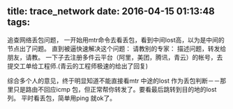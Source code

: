 title: trace_network
date: 2016-04-15 01:13:48
tags:
---
追查网络丢包问题，
一开始用mtr命令去看丢包，看到中间lost高，以为是中间的节点出了问题。
直到被逼快速解决这个问题：
请教别的专家：
描述问题，转发给朋友，请教。
一下子去注册多件云平台（阿里，美团，腾讯，青云）的帐号，去提交工单给工程师.(青云的工程师极速的给出了回复)

综合多个人的意见，终于明显知道不能直接看mtr 中途的lost 作为丢包判断－－那里只是路由不回应icmp 包，但正常帮你转发了。要看最后跳转到目的地的lost 列。
平时看丢包，简单用ping 就ok了。

